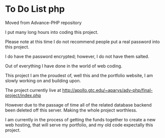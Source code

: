 # To Do List php
 Moved from Advance-PHP repository
 
 I put many long hours into coding this project.
 
 Please note at this time I do not recommend people put a real password into this project.
 
 I do have the password encrypted; however, I do not have them salted.
 
 Out of everything I have done in the world of web coding.
 
 This project I am the proudest of, well this and the portfolio website, I am slowly working on and building upon.
 
 The project currently live at http://apollo.gtc.edu/~aparys/adv-php/final-project/index.php
 
 However due to the passage of time all of the related database backend been deleted off this server.
 Making the whole project worthless.
 
 I am currently in the process of getting the funds together to create a new web hosting, that will serve my portfolio, and my old code expectally this project.
